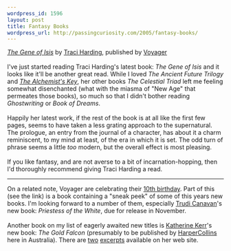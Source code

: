 ```yaml
--- 
wordpress_id: 1596
layout: post
title: Fantasy Books
wordpress_url: http://passingcuriosity.com/2005/fantasy-books/
---
```

<a href="http://www.voyageronline.com.au/books/title.cfm?ISBN=0732273927&Author=18" style="font-style: italic">The Gene of Isis</a> by <a href="http://www.voyageronline.com.au/traciharding/">Traci Harding</a>, published by <a href="http://www.voyageronline.com.au/">Voyager</a><br /><br />I've just started reading Traci Harding's latest book: <span style="font-style: italic">The Gene of Isis</span> and it looks like it'll be another great read. While I loved <span style="font-style: italic;">The Ancient Future Trilogy</span> and <a href="http://www.voyageronline.com.au/books/title.cfm?ISBN=0732266726&Author=18" style="font-style: italic;">The Alchemist's Key</a>, her other books <span style="font-style: italic;">The Celestial Triad</span> left me feeling somewhat disenchanted (what with the miasma of "New Age" that permeates those books), so much so that I didn't bother reading <span style="font-style: italic;">Ghostwriting</span> or <span style="font-style: italic;">Book of Dreams</span>.<br /><br />Happily her latest work, if the rest of the book is at all like the first few pages, seems to have taken a less grating approach to the supernatural. The prologue, an entry from the journal of a character, has about it a charm reminiscent, to my mind at least, of the era in which it is set. The odd turn of phrase seems a little <em>too</em> modern, but the overall effect is most pleasing.<br /><br />If you like fantasy, and are not averse to a bit of incarnation-hopping, then I'd thoroughly recommend giving Traci Harding a read.<br /><hr/>On a related note, Voyager are celebrating their <a href="http://www.voyageronline.com.au/10/index.htm">10th birthday</a>. Part of this (see the link) is a book containing a "sneak peek" of some of this years new books. I'm looking forward to a number of them, especially <a href="http://www.voyageronline.com.au/authors/profile.cfm?Author=162">Trudi Canavan</a>'s new book: <span style="font-style: italic;">Priestess of the White</span>, due for release in November.<br /><br />Another book on my list of eagerly awaited new titles is <a href="http://www.deverry.com">Katherine Kerr</a>'s new book: <span style="font-style: italic;">The Gold Falcon</span> (presumably to be published by <a href="http://www.harpercollins.com.au/authors/author_profile.cfm?Author=0000191">HarperCollins</a> here in Australia). There are <a href="http://www.deverry.com/goldexpt1.html">two</a> <a href="http://www.deverry.com/goldexpt2.html">excerpts</a> available on her web site.
